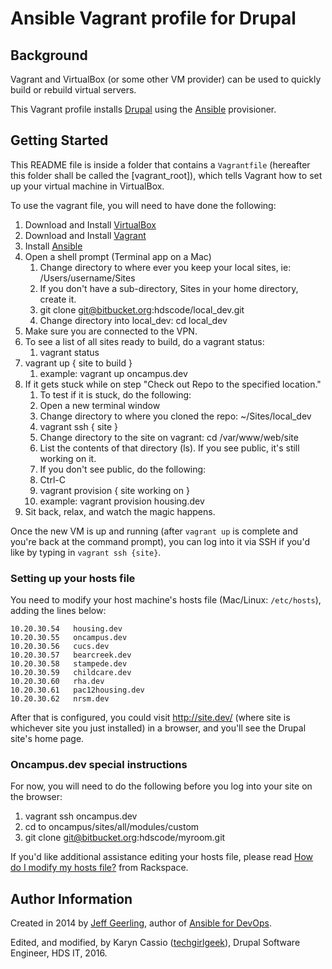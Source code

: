 # Ansible Vagrant profile for Drupal

## Background

Vagrant and VirtualBox (or some other VM provider) can be used to quickly build or rebuild virtual servers.

This Vagrant profile installs [Drupal](https://drupal.org/) using the [Ansible](http://www.ansible.com/) provisioner.

## Getting Started

This README file is inside a folder that contains a `Vagrantfile` (hereafter this folder shall be called the [vagrant_root]), which tells Vagrant how to set up your virtual machine in VirtualBox.

To use the vagrant file, you will need to have done the following:

  1. Download and Install [VirtualBox](https://www.virtualbox.org/wiki/Downloads)
  2. Download and Install [Vagrant](https://www.vagrantup.com/downloads.html)
  3. Install [Ansible](http://docs.ansible.com/intro_installation.html)
  4. Open a shell prompt (Terminal app on a Mac)
      1.  Change directory to where ever you keep your local sites, ie: /Users/username/Sites
      2.  If you don't have a sub-directory, Sites in your home directory, create it.
      3.  git clone git@bitbucket.org:hdscode/local_dev.git
      4.  Change directory into local_dev: cd local_dev
  5. Make sure you are connected to the VPN.
  6. To see a list of all sites ready to build, do a vagrant status:
      1. vagrant status
  7. vagrant up { site to build }
      1.  example: vagrant up oncampus.dev 
  8. If it gets stuck while on step "Check out Repo to the specified location." 
      1. To test if it is stuck, do the following:
        1.  Open a new terminal window
        2.  Change directory to where you cloned the repo: ~/Sites/local_dev
        3.  vagrant ssh { site }
        4.  Change directory to the site on vagrant: cd /var/www/web/site
        5.  List the contents of that directory (ls). If you see public, it's still working on it.
      2. If you don't see public, do the following:
        1.  Ctrl-C
        2.  vagrant provision { site working on }
        3.  example: vagrant provision housing.dev
  9. Sit back, relax, and watch the magic happens.

Once the new VM is up and running (after `vagrant up` is complete and you're back at the command prompt), you can log into it via SSH if you'd like by typing in `vagrant ssh {site}`.

### Setting up your hosts file

You need to modify your host machine's hosts file (Mac/Linux: `/etc/hosts`), adding the lines below:

    10.20.30.54   housing.dev
    10.20.30.55   oncampus.dev
    10.20.30.56   cucs.dev
    10.20.30.57   bearcreek.dev
    10.20.30.58   stampede.dev
    10.20.30.59   childcare.dev
    10.20.30.60   rha.dev
    10.20.30.61   pac12housing.dev
    10.20.30.62   nrsm.dev

After that is configured, you could visit http://site.dev/ (where site is whichever site you just installed) in a browser, and you'll see the Drupal site's home page.

### Oncampus.dev special instructions

For now, you will need to do the following before you log into your site on the browser:

  1. vagrant ssh oncampus.dev
  2. cd to oncampus/sites/all/modules/custom
  3. git clone git@bitbucket.org:hdscode/myroom.git

If you'd like additional assistance editing your hosts file, please read [How do I modify my hosts file?](http://www.rackspace.com/knowledge_center/article/how-do-i-modify-my-hosts-file) from Rackspace.

## Author Information

Created in 2014 by [Jeff Geerling](http://jeffgeerling.com/), author of [Ansible for DevOps](http://ansiblefordevops.com/).

Edited, and modified, by Karyn Cassio ([techgirlgeek](http://techgirlgeek.com/)), Drupal Software Engineer, HDS IT, 2016.
